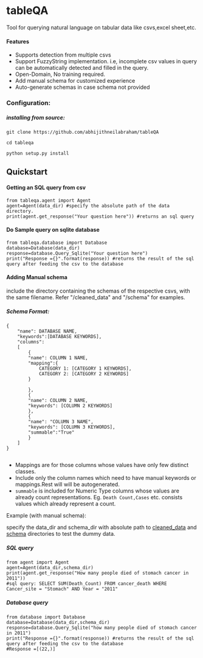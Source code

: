# tableQA
Tool for querying natural language on tabular data like csvs,excel sheet,etc.   

#### Features    
* Supports detection from multiple csvs 
* Support FuzzyString implementation. i.e, incomplete csv values in query can be automatically detected and filled in the query.
* Open-Domain, No training required.
* Add manual schema for customized experience
* Auto-generate schemas in case schema not provided


### Configuration:   

##### installing from source:   

```git clone https://github.com/abhijithneilabraham/tableQA ```  

```cd tableqa```

```python setup.py install```

      
## Quickstart


#### Getting an SQL query from csv 

```
from tableqa.agent import Agent
agent=Agent(data_dir) #specify the absolute path of the data directory.
print(agent.get_response("Your question here")) #returns an sql query
```

#### Do Sample query on sqlite database
```
from tableqa.database import Database
database=Database(data_dir) 
response=database.Query_Sqlite("Your question here")
print("Response ={}".format(response)) #returns the result of the sql query after feeding the csv to the database
```


#### Adding Manual schema

include the directory containing the schemas of the respective csvs, with the same filename. Refer "/cleaned_data"  and "/schema" for examples.

##### Schema Format:
```
{
    "name": DATABASE NAME,
    "keywords":[DATABASE KEYWORDS],
    "columns":
    [
        {
        "name": COLUMN 1 NAME,
        "mapping":{
            CATEGORY 1: [CATEGORY 1 KEYWORDS],
            CATEGORY 2: [CATEGORY 2 KEYWORDS]
        }

        },
        {
        "name": COLUMN 2 NAME,
        "keywords": [COLUMN 2 KEYWORDS]
        },
        {
        "name": "COLUMN 3 NAME",
        "keywords": [COLUMN 3 KEYWORDS],
        "summable":"True"
        }
    ]
}
 
```
* Mappings are for those columns whose values have only few distinct classes.
* Include only the column names which need to have manual keywords or mappings.Rest will will be autogenerated.
* ```summable``` is included for Numeric Type columns whose values are already count representations. Eg. ```Death Count,Cases``` etc. consists values which already represent a count.



Example (with manual schema):    

specify the data_dir and schema_dir with absolute path to [cleaned_data](tableqa/cleaned_data) and [schema](tableqa/schema) directories to test the dummy data.

##### SQL query 
```
from agent import Agent
agent=Agent(data_dir,schema_dir) 
print(agent.get_response("How many people died of stomach cancer in 2011")) 
#sql query: SELECT SUM(Death_Count) FROM cancer_death WHERE Cancer_site = "Stomach" AND Year = "2011" 
```


##### Database query

```
from database import Database
database=Database(data_dir,schema_dir)
response=database.Query_Sqlite("how many people died of stomach cancer in 2011")
print("Response ={}".format(response)) #returns the result of the sql query after feeding the csv to the database
#Response =[(22,)]
```



